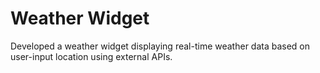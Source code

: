 # Weather Widget
Developed a weather widget displaying real-time weather data based on user-input location using external APIs.
